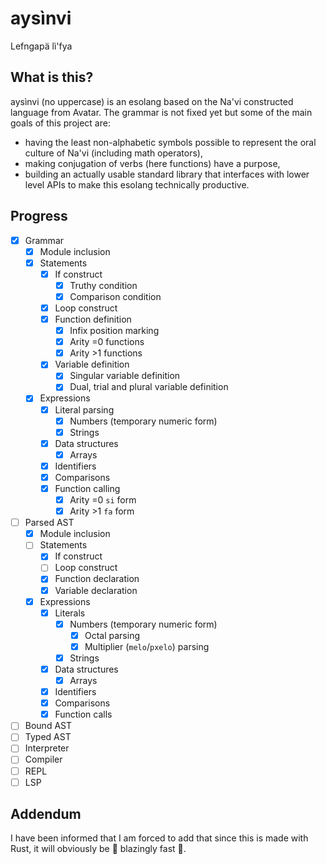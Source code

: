 # aysìnvi
Lefngapä lì'fya

## What is this?
aysìnvi (no uppercase) is an esolang based on the Na'vi constructed language from Avatar.
The grammar is not fixed yet but some of the main goals of this project are:
 - having the least non-alphabetic symbols possible to represent the oral culture of Na'vi (including math operators),
 - making conjugation of verbs (here functions) have a purpose,
 - building an actually usable standard library that interfaces with lower level APIs to make this esolang technically productive.

## Progress
 - [x] Grammar
   - [x] Module inclusion
   - [x] Statements
     - [x] If construct
       - [x] Truthy condition
       - [x] Comparison condition 
     - [x] Loop construct
     - [x] Function definition
       - [x] Infix position marking
       - [x] Arity =0 functions
       - [x] Arity >1 functions
     - [x] Variable definition
       - [x] Singular variable definition
       - [x] Dual, trial and plural variable definition
   - [x] Expressions
     - [x] Literal parsing
       - [x] Numbers (temporary numeric form)
       - [x] Strings
     - [x] Data structures
       - [x] Arrays
     - [x] Identifiers
     - [x] Comparisons
     - [x] Function calling
       - [x] Arity =0 `si` form
       - [x] Arity >1 `fa` form
 - [ ] Parsed AST
   - [x] Module inclusion
   - [ ] Statements
     - [x] If construct
     - [ ] Loop construct
     - [x] Function declaration
     - [x] Variable declaration
   - [x] Expressions
     - [x] Literals
       - [x] Numbers (temporary numeric form)
         - [x] Octal parsing
         - [x] Multiplier (`melo`/`pxelo`) parsing
       - [x] Strings
     - [x] Data structures
       - [x] Arrays
     - [x] Identifiers
     - [x] Comparisons
     - [x] Function calls
 - [ ] Bound AST
 - [ ] Typed AST
 - [ ] Interpreter
 - [ ] Compiler
 - [ ] REPL
 - [ ] LSP

## Addendum
I have been informed that I am forced to add that since this is made with Rust, it will obviously be 🚀 blazingly fast 🚀.
